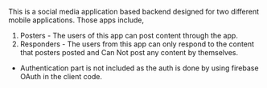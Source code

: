 This is a social media application based backend designed for two different mobile applications.
Those apps include, 
1) Posters - The users of this app can post content through the app.
2) Responders - The users from this app can only respond to the content that posters posted and Can Not post any content by themselves.

* Authentication part is not included as the auth is done by using firebase OAuth in the client code.        
